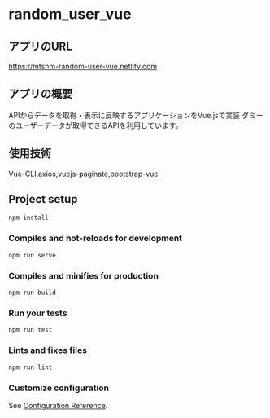# random_user_vue

## アプリのURL
https://mtshm-random-user-vue.netlify.com

## アプリの概要
APIからデータを取得・表示に反映するアプリケーションをVue.jsで実装
ダミーのユーザーデータが取得できるAPIを利用しています。

## 使用技術
Vue-CLI,axios,vuejs-paginate,bootstrap-vue
## Project setup
```
npm install
```

### Compiles and hot-reloads for development
```
npm run serve
```

### Compiles and minifies for production
```
npm run build
```

### Run your tests
```
npm run test
```

### Lints and fixes files
```
npm run lint
```

### Customize configuration
See [Configuration Reference](https://cli.vuejs.org/config/).
